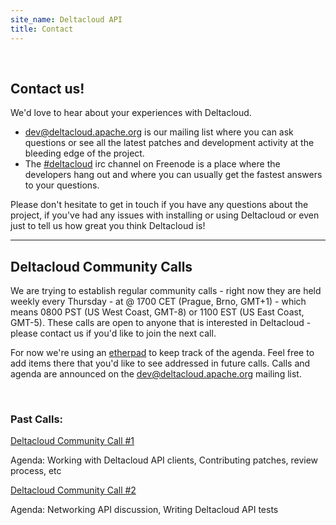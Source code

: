 ```yaml
---
site_name: Deltacloud API
title: Contact
---
```

<br/>
<h2>Contact us!</h2>

<p>We'd love to hear about your experiences with Deltacloud.</p>

<ul>
<li>
  <a href="http://mail-archives.apache.org/mod_mbox/deltacloud-dev/">dev@deltacloud.apache.org</a> is our mailing list where you can ask questions or see all the latest patches and development activity at the bleeding edge of the project.
  </li>
  <li>The <a href="http://webchat.freenode.net/">#deltacloud</a> irc channel on Freenode is a place where the developers hang out and where you can usually get the fastest answers to your questions.
  </li>
</ul>

<p>Please don't hesitate to get in touch if you have any questions about the project, if you've had any issues with installing or using Deltacloud or even just to tell us how great you think Deltacloud is!</p>

<hr>

<h2>Deltacloud Community Calls</h2>

We are trying to establish regular community calls - right now they are held weekly every Thursday - at @ 1700 CET (Prague, Brno, GMT+1) - which means 0800 PST (US West Coast, GMT-8) or 1100 EST (US East Coast, GMT-5). These calls are open to anyone that is interested in Deltacloud - please contact us if you'd like to join the next call.

For now we're using an <a href="http://openetherpad.org/DeltacloudCall">etherpad</a> to keep track of the agenda. Feel free to add items there that you'd like to see addressed in future calls. Calls and agenda are announced on the  <a href="http://mail-archives.apache.org/mod_mbox/deltacloud-dev/">dev@deltacloud.apache.org</a> mailing list.

<br>

<h3>Past Calls:</h3>

<a href="http://www.youtube.com/watch?v=cUC96SdQjaE">Deltacloud Community Call #1</a>

Agenda: Working with Deltacloud API clients, Contributing patches, review process, etc


<a href="http://www.youtube.com/watch?v=CMf73mtsIfs">Deltacloud Community Call #2</a>

Agenda: Networking API discussion, Writing Deltacloud API tests


